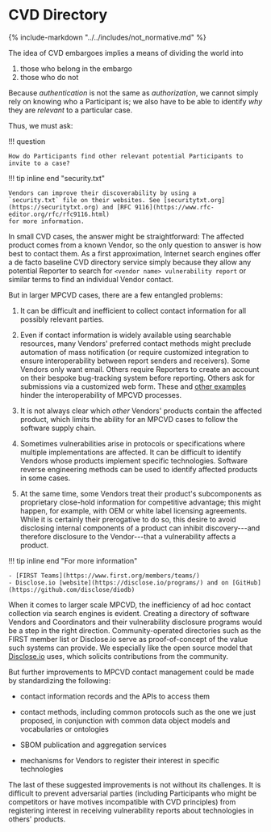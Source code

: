 # CVD Directory

{% include-markdown "../../includes/not_normative.md" %}

The idea of CVD embargoes implies a means of dividing the world into

1. those who belong in the embargo
2. those who do not

Because _authentication_ is not the same as _authorization_, we cannot simply rely on knowing who a Participant
is; we also have to be able to identify _why_ they are _relevant_ to a particular case.

Thus, we must ask:

!!! question

    How do Participants find other relevant potential Participants to invite to a case?

!!! tip inline end "security.txt"

    Vendors can improve their discoverability by using a
    `security.txt` file on their websites. See [securitytxt.org](https://securitytxt.org) and [RFC 9116](https://www.rfc-editor.org/rfc/rfc9116.html)
    for more information.

In small CVD cases, the answer might be straightforward: The affected product comes from a known Vendor,
so the only question to answer is how best to contact them.
As a first approximation, Internet search engines offer a de facto baseline CVD directory service simply because they
allow any potential Reporter to search for `<vendor name> vulnerability report` or similar terms to find an
individual Vendor contact.

But in larger MPCVD cases, there are a few entangled
problems:

1. It can be difficult and inefficient to collect contact information
    for all possibly relevant parties.

2. Even if contact information is widely available using searchable
    resources, many Vendors' preferred contact methods might preclude
    automation of mass notification (or require customized integration
    to ensure interoperability between report senders and receivers).
    Some Vendors only want email. Others require Reporters to create an
    account on their bespoke bug-tracking system before reporting.
    Others ask for submissions via a customized web form. These and [other examples](https://vuls.cert.org/confluence/display/CVD/4.2+Reporting)
    hinder the interoperability of MPCVD processes.

3. It is not always clear which _other_ Vendors' products contain the
    affected product, which limits the ability for an MPCVD cases to follow the software
    supply chain.

4. Sometimes vulnerabilities arise in protocols or specifications where
    multiple implementations are affected. It can be difficult to
    identify Vendors whose products implement specific technologies.
    Software reverse engineering methods can be used to identify
    affected products in some cases.

5. At the same time, some Vendors treat their product's subcomponents
    as proprietary close-hold information for competitive advantage;
    this might happen, for example, with OEM or white label licensing agreements.
    While it is certainly their prerogative to do so, this desire to
    avoid disclosing internal components of a product can inhibit
    discovery---and therefore disclosure to the Vendor---that a
    vulnerability affects a product.

!!! tip inline end "For more information"

    - [FIRST Teams](https://www.first.org/members/teams/)
    - Disclose.io [website](https://disclose.io/programs/) and on [GitHub](https://github.com/disclose/diodb)

When it comes to larger scale MPCVD, the inefficiency of ad hoc contact
collection via search engines is evident. Creating a directory of
software Vendors and Coordinators and their vulnerability disclosure
programs would be a step in the right direction. Community-operated
directories such as the FIRST member list or Disclose.io serve as
proof-of-concept of the value such systems can provide. We
especially like the open source model that [Disclose.io](https://disclose.io/) uses, which
solicits contributions from the community.

But further improvements to MPCVD contact management could be made by
standardizing the following:

- contact information records and the APIs to access them

- contact methods, including common protocols such as the one we just
    proposed, in conjunction with common data object models and
    vocabularies or ontologies

- SBOM publication and aggregation services

- mechanisms for Vendors to register their interest in specific
    technologies

The last of these suggested improvements is not without its challenges.
It is difficult to prevent adversarial parties (including Participants
who might be competitors or have motives incompatible with
CVD principles) from registering interest in receiving vulnerability reports about
technologies in others' products.
